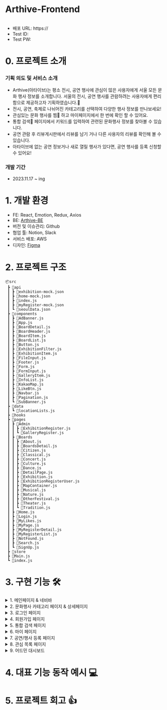 # Arthive-Frontend

<img alt="" src="https://img1.daumcdn.net/thumb/R1280x0/?scode=mtistory2&fname=https%3A%2F%2Fblog.kakaocdn.net%2Fdn%2FcFDeKg%2FbtsAPXufKUu%2FUSRknuDPdlFkaWfpPgPS2k%2Fimg.png">

- 배포 URL: https://
- Test ID:
- Test PW:

# 0. 프로젝트 소개
### 기획 의도 및 서비스 소개

- Arthive(아타이브)는 평소 전시, 공연 행사에 관심이 많은 사용자에게 서울 모든 문화 행사 정보를 소개합니다. 서울의 전시, 공연 행사를 관람하려는 사용자에게 편리함으로 제공하고자 기획하였습니다.🎨
- 전시, 공연, 축제로 나뉘어진 카테고리를 선택하여 다양한 행사 정보를 만나보세요!
- 관심있는 문화 행사를 찜💚 하고 마이페이지에서 한 번에 확인 할 수 있어요.
- 통합 검색🔎 페이지에서 키워드를 입력하여 관련된 문화행사 정보를 찾아볼 수 있습니다.
- 공연 관람 후 리뷰게시판에서 리뷰를 남기 거나 다른 사용자의 리뷰를 확인해 볼 수 있습니다.
- 아타이브에 없는 공연 정보거나 새로 열릴 행사가 있다면, 공연 행사를 등록 신청할 수 있어요!

### 개발 기간

- 2023.11.17 ~ ing

  
# 1. 개발 환경
- FE: React, Emotion, Redux, Axios
- BE: <a href='https://github.com/Arthive-project/Arthive-BE'>Arthive-BE</a>
- 버전 및 이슈관리: Github
- 협업 툴: Notion, Slack
- 서비스 배포: AWS
- 디자인: <a href='https://www.figma.com/file/N9FV5Z6NBLMAvgKNSfFeWA/Arthive?type=design&node-id=52-410&mode=design&t=Soo179rteCDVXg5z-0'>Figma</a>

# 2. 프로젝트 구조
```
📦src
 ┣ 📂api
 ┃ ┣ 📜exhibition-mock.json
 ┃ ┣ 📜home-mock.json
 ┃ ┣ 📜index.js
 ┃ ┣ 📜myRegister-mock.json
 ┃ ┗ 📜seoulData.json
 ┣ 📂components
 ┃ ┣ 📜AdBanner.js
 ┃ ┣ 📜App.js
 ┃ ┣ 📜BoardDetail.js
 ┃ ┣ 📜BoardHeader.js
 ┃ ┣ 📜BoardItem.js
 ┃ ┣ 📜BoardList.js
 ┃ ┣ 📜Button.js
 ┃ ┣ 📜ExhibitionFilter.js
 ┃ ┣ 📜ExhibitionItem.js
 ┃ ┣ 📜FileInput.js
 ┃ ┣ 📜Footer.js
 ┃ ┣ 📜Form.js
 ┃ ┣ 📜FormInput.js
 ┃ ┣ 📜GalleryItem.js
 ┃ ┣ 📜InfoList.js
 ┃ ┣ 📜KakaoMap.js
 ┃ ┣ 📜LikeBtn.js
 ┃ ┣ 📜Navbar.js
 ┃ ┣ 📜Pagination.js
 ┃ ┗ 📜SubBanner.js
 ┣ 📂data
 ┃ ┗ 📜locationLists.js
 ┣ 📂hooks
 ┣ 📂pages
 ┃ ┣ 📂Admin
 ┃ ┃ ┣ 📜ExhibitionRegister.js
 ┃ ┃ ┗ 📜GalleryRegister.js
 ┃ ┣ 📂Boards
 ┃ ┃ ┣ 📜About.js
 ┃ ┃ ┣ 📜BoardsDetail.js
 ┃ ┃ ┣ 📜Citizen.js
 ┃ ┃ ┣ 📜Classical.js
 ┃ ┃ ┣ 📜Concert.js
 ┃ ┃ ┣ 📜Culture.js
 ┃ ┃ ┣ 📜Dance.js
 ┃ ┃ ┣ 📜DetailPage.js
 ┃ ┃ ┣ 📜Exhibition.js
 ┃ ┃ ┣ 📜ExhibitionRegisterUser.js
 ┃ ┃ ┣ 📜MapContainer.js
 ┃ ┃ ┣ 📜Musical.js
 ┃ ┃ ┣ 📜Nature.js
 ┃ ┃ ┣ 📜OtherFestival.js
 ┃ ┃ ┣ 📜Theater.js
 ┃ ┃ ┗ 📜Tradition.js
 ┃ ┣ 📜Home.js
 ┃ ┣ 📜Login.js
 ┃ ┣ 📜MyLikes.js
 ┃ ┣ 📜MyPage.js
 ┃ ┣ 📜MyRegisterDetail.js
 ┃ ┣ 📜MyRegisterList.js
 ┃ ┣ 📜NotFound.js
 ┃ ┣ 📜Search.js
 ┃ ┗ 📜SignUp.js
 ┣ 📂store
 ┣ 📜Main.js
 ┗ 📜index.js
```

# 3. 구현 기능 🛠

<details>
 <summary>1. 메인페이지 & 네비바</summary>
 
 ![메인페이지](https://github.com/Arthive-project/Arthive-FE/assets/111138337/0c3be09a-51f7-4222-98a0-0b481ec8f09c)

 1. 메인 페이지
    - AdBanner 슬라이드 자동으로 전환
      - 배너 클릭 시 해당 공연 상세 페이지로 이동
       - SubBanner 슬라이드 화살표 클릭시 다음 아이템으로 이동
           - 포스터 클릭 시 해당 공연 상세 페이지로 이동
           - 더보기 클릭 시 해당 카테고리 페이지로 이동
 
![네비바](https://github.com/Arthive-project/Arthive-FE/assets/111138337/245bbdde-fffb-4cbf-8fe5-65896d41880a)

2. 네비바
    - 로고
        - 클릭 시 메인 페이로 이동
    - 카테고리
        - 마우스 오버 시 상세 카테고리 메뉴 드롭 다운
        - 전시, 공연, 축제, 커뮤니티 게시판으로 이동
        - 로그인, 회원가입 페이지로 이동
        - 마이페이지, 찜 목록, 검색 페이지로 이동
     
![로그아웃](https://github.com/Arthive-project/Arthive-FE/assets/111138337/eaf0d811-3e6a-41cb-8ce3-1c4e73c91b83)
    
   - 로그인 상태 
       - 로그인 버튼 → 유저 이름으로 변경
       - 회원가입 버튼 → 로그아웃 버튼으로 변경
   - 로그아웃
       - 로그아웃 버튼 클릭 시 로그아웃 컨펌 안내창 표시
       - 로그아웃 컨펌 확인 시 localStorage의 accessToken과 refreshToken 삭제
</details>

<details>
 <summary>2. 문화행사 카테고리 페이지 & 상세페이지</summary>

![2 문화행사](https://github.com/Arthive-project/Arthive-FE/assets/111138337/8ad153f0-1ac4-4885-91ad-23db2ef7f46c)

1. 문화행사 카테고리 페이지
    - 대분류 카테고리 클릭 시 해당 카테고리 전체 데이터 렌더링
    - 세부 카테고리 클릭 시 세부 카테고리로 렌더링
    - (무한 스크롤 구현 진행중)
2. 상세 페이지
    - 공연 포스터 및 타이틀 클릭 시 상세 페이지로 이동
    - 공연 상세 정보 확인, 해당 공연의 홈페이지로 이동 가능
    - 위도 경도 데이터 주소로 전환
    - Kakao 지도 api로 공연 장소 확인
    - 프로그램 출연자, 추가 정보, 기타 내용이 기입되어 있는 경우만 항목 렌더링
</details>

<details>
 <summary>3. 로그인 페이지</summary>
 
![로그인](https://github.com/Arthive-project/Arthive-FE/assets/111138337/fa0b6496-942d-4168-9133-848828956435)

1. 유효성 검사
    - Email: email 형식이 맞는지, 입력 값이 있는지 검사
    - Password: 입력 값이 있는지 검사
2. 로그인
    - 성공: AccessToken과 RefreshToken을 localStorage에 저장
    - 실패: 유효성 검사를 통과하지 못했거나, Email-Password가 일치 하지 않을 때 안내창 출력
    - (자동 로그인, 자동 로그아웃 구현 예정)
 
</details>

<details>
 <summary>4. 회원가입 페이지</summary>

 ![회원가입](https://github.com/Arthive-project/Arthive-FE/assets/111138337/cd2321ab-a7c9-4cd6-a307-b5d5aa3cfd4a)


1. 유효성 검사
    - 이메일: 이메일 형식에 맞는지 확인
    - 비밀번호: 영문, 숫자, 특수문자 포함 8~20자 확인
    - 비밀번호 확인: 입력한 비밀번호와 일치하는지 확인
    - 성함: 두 글자 이상 입력했는지 확인
    - 생년월일: 입력했는지 확인
    - 휴대전화: 명시한 형식에 맞게 입력했는지 확인
2. 회원 가입 성공
    - 로그인 페이지로 이동
  
 ![회원가입불가](https://github.com/Arthive-project/Arthive-FE/assets/111138337/f9bcbc5e-d8ee-4f95-b793-6a5f61dadb5e)


3. 회원 가입 불가 안내
    - 이미 가입된 email인 경우
    - 유효성 검사를 통과하지 못한 경우

 
</details>

<details>
 <summary>5. 통합 검색 페이지</summary>
 (구현 진행중입니다!)
1. 키워드 검색
2. 일치하는 공연 정보 렌더링
</details>

<details>
 <summary>6. 마이 페이지</summary>

 1. 회원 정보
    - 로그인한 유저의 회원 정보를 요청하여 이름, 이메일, 생년월일 표시
    - 회원 정보 수정
        - 현재 비밀번호, 새 비밀번호, 새 비밀번호 유효성 검사
        - 비밀번호 업데이트
</details>

<details>
 <summary>7. 공연/행사 등록 페이지</summary>
 
![공연행사등록신청폼](https://github.com/Arthive-project/Arthive-FE/assets/111138337/c3aa30bd-4ab8-484f-b23e-4184087a1ead)

1. 공연/행사 등록 폼
    - 유저는 신청 폼을 작성한 후 신청 완료
    - 필수항목 입력 확인
 
</details>

<details>
 <summary>8. 관심 목록 페이지</summary>
 (구현 진행중입니다!)

<img width="1096" alt="관심 목록 페이지" src="https://github.com/Arthive-project/Arthive-FE/assets/111138337/9bedfcf1-1298-4057-8664-1c07762a7a11">

 
</details>

<details>
 <summary>9. 어드민 대시보드</summary>
 1. 유저 관리
 2. 게시물 관리
 3. 공연 행사 등록 신청 관리
</details>




# 4. 대표 기능 동작 예시 💻

# 5. 프로젝트 회고 👍
